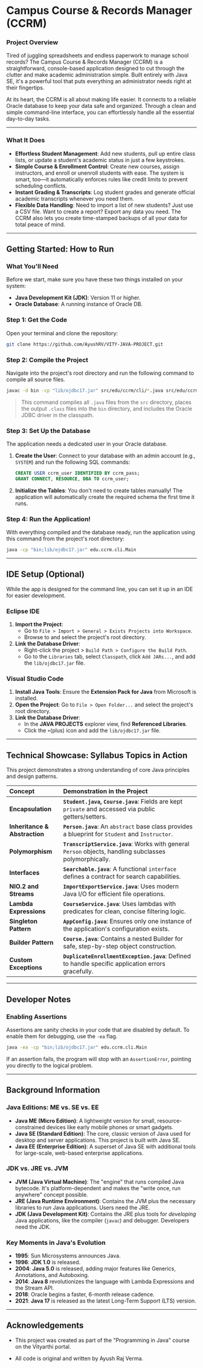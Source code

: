# Campus Course & Records Manager (CCRM)

### Project Overview

Tired of juggling spreadsheets and endless paperwork to manage school records? The Campus Course & Records Manager (CCRM) is a straightforward, console-based application designed to cut through the clutter and make academic administration simple. Built entirely with Java SE, it's a powerful tool that puts everything an administrator needs right at their fingertips.

At its heart, the CCRM is all about making life easier. It connects to a reliable Oracle database to keep your data safe and organized. Through a clean and simple command-line interface, you can effortlessly handle all the essential day-to-day tasks.

-----

### What It Does

  - **Effortless Student Management**: Add new students, pull up entire class lists, or update a student's academic status in just a few keystrokes.
  - **Simple Course & Enrollment Control**: Create new courses, assign instructors, and enroll or unenroll students with ease. The system is smart, too—it automatically enforces rules like credit limits to prevent scheduling conflicts.
  - **Instant Grading & Transcripts**: Log student grades and generate official academic transcripts whenever you need them.
  - **Flexible Data Handling**: Need to import a list of new students? Just use a CSV file. Want to create a report? Export any data you need. The CCRM also lets you create time-stamped backups of all your data for total peace of mind.

-----

## Getting Started: How to Run

### What You'll Need

Before we start, make sure you have these two things installed on your system:

  - **Java Development Kit (JDK)**: Version 11 or higher.
  - **Oracle Database**: A running instance of Oracle DB.

### Step 1: Get the Code

Open your terminal and clone the repository:

```bash
git clone https://github.com/AyushRV/VITY-JAVA-PROJECT.git
```

### Step 2: Compile the Project

Navigate into the project's root directory and run the following command to compile all source files.

```bash
javac -d bin -cp "lib/ojdbc17.jar" src/edu/ccrm/cli/*.java src/edu/ccrm/config/*.java src/edu/ccrm/domain/*.java src/edu/ccrm/exception/*.java src/edu/ccrm/io/*.java src/edu/ccrm/service/*.java src/edu/ccrm/util/*.java
```

> This command compiles all `.java` files from the `src` directory, places the output `.class` files into the `bin` directory, and includes the Oracle JDBC driver in the classpath.

### Step 3: Set Up the Database

The application needs a dedicated user in your Oracle database.

1.  **Create the User**: Connect to your database with an admin account (e.g., `SYSTEM`) and run the following SQL commands:
    ```sql
    CREATE USER ccrm_user IDENTIFIED BY ccrm_pass;
    GRANT CONNECT, RESOURCE, DBA TO ccrm_user;
    ```
2.  **Initialize the Tables**: You don't need to create tables manually\! The application will automatically create the required schema the first time it runs.

### Step 4: Run the Application\!

With everything compiled and the database ready, run the application using this command from the project's root directory:

```bash
java -cp "bin;lib/ojdbc17.jar" edu.ccrm.cli.Main
```

-----

## IDE Setup (Optional)

While the app is designed for the command line, you can set it up in an IDE for easier development.

### Eclipse IDE

1.  **Import the Project**:
      - Go to `File > Import > General > Exists Projects into Workspace`.
      - Browse to and select the project's root directory.
2.  **Link the Database Driver**:
      - Right-click the project \> `Build Path > Configure the Build Path`.
      - Go to the `Libraries` tab, select `Classpath`, click `Add JARs...`, and add the `lib/ojdbc17.jar` file.

### Visual Studio Code

1.  **Install Java Tools**: Ensure the **Extension Pack for Java** from Microsoft is installed.
2.  **Open the Project**: Go to `File > Open Folder...` and select the project's root directory.
3.  **Link the Database Driver**:
      - In the **JAVA PROJECTS** explorer view, find **Referenced Libraries**.
      - Click the `+`(plus) icon and add the `lib/ojdbc17.jar` file.

-----

## Technical Showcase: Syllabus Topics in Action

This project demonstrates a strong understanding of core Java principles and design patterns.

| Concept | Demonstration in the Project |
| :--- | :--- |
| **Encapsulation** | **`Student.java`, `Course.java`**: Fields are kept `private` and accessed via public getters/setters. |
| **Inheritance & Abstraction** | **`Person.java`**: An `abstract` base class provides a blueprint for `Student` and `Instructor`. |
| **Polymorphism** | **`TranscriptService.java`**: Works with general `Person` objects, handling subclasses polymorphically. |
| **Interfaces** | **`Searchable.java`**: A functional `interface` defines a contract for search capabilities. |
| **NIO.2 and Streams** | **`ImportExportService.java`**: Uses modern Java I/O for efficient file operations. |
| **Lambda Expressions** | **`CourseService.java`**: Uses lambdas with predicates for clean, concise filtering logic. |
| **Singleton Pattern** | **`AppConfig.java`**: Ensures only one instance of the application's configuration exists. |
| **Builder Pattern** | **`Course.java`**: Contains a nested Builder for safe, step-by-step object construction. |
| **Custom Exceptions** | **`DuplicateEnrollmentException.java`**: Defined to handle specific application errors gracefully. |

-----

## Developer Notes

### Enabling Assertions

Assertions are sanity checks in your code that are disabled by default. To enable them for debugging, use the `-ea` flag.

```bash
java -ea -cp "bin;lib/ojdbc17.jar" edu.ccrm.cli.Main
```

If an assertion fails, the program will stop with an `AssertionError`, pointing you directly to the logical problem.

-----

## Background Information

### Java Editions: ME vs. SE vs. EE

  - **Java ME (Micro Edition)**: A lightweight version for small, resource-constrained devices like early mobile phones or smart gadgets.
  - **Java SE (Standard Edition)**: The core, classic version of Java used for desktop and server applications. This project is built with Java SE.
  - **Java EE (Enterprise Edition)**: A superset of Java SE with additional tools for large-scale, web-based enterprise applications.

### JDK vs. JRE vs. JVM

  - **JVM (Java Virtual Machine)**: The "engine" that runs compiled Java bytecode. It's platform-dependent and makes the "write once, run anywhere" concept possible.
  - **JRE (Java Runtime Environment)**: Contains the JVM plus the necessary libraries to *run* Java applications. Users need the JRE.
  - **JDK (Java Development Kit)**: Contains the JRE plus tools for *developing* Java applications, like the compiler (`javac`) and debugger. Developers need the JDK.

### Key Moments in Java's Evolution

  - **1995**: Sun Microsystems announces Java.
  - **1996**: **JDK 1.0** is released.
  - **2004**: **Java 5.0** is released, adding major features like Generics, Annotations, and Autoboxing.
  - **2014**: **Java 8** revolutionizes the language with Lambda Expressions and the Stream API.
  - **2018**: Oracle begins a faster, 6-month release cadence.
  - **2021**: **Java 17** is released as the latest Long-Term Support (LTS) version.

-----

## Acknowledgements

  - This project was created as part of the "Programming in Java" course on the Vityarthi portal.

  - All code is original and written by Ayush Raj Verma.
